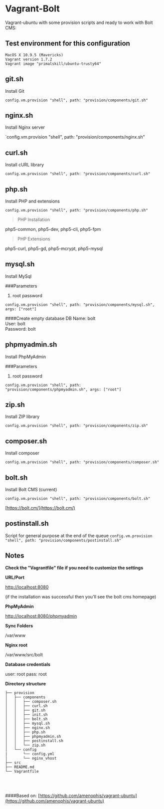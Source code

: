 # Vagrant-Bolt

Vagrant-ubuntu with some provision scripts and ready to work with Bolt CMS:

## Test environment for this configuration
	MacOS X 10.9.5 (Mavericks)
	Vagrant version 1.7.2
	Vagrant image "primalskill/ubuntu-trusty64"




## git.sh
Install Git

`config.vm.provision "shell", path: "provision/components/git.sh"`




## nginx.sh
Install Nginx server

`config.vm.provision "shell", path: "provision/components/nginx.sh"




## curl.sh
Install cURL library

`config.vm.provision "shell", path: "provision/components/curl.sh"`




## php.sh

Install PHP and extensions

`config.vm.provision "shell", path: "provision/components/php.sh"`

> PHP Installation

php5-common, php5-dev, php5-cli, php5-fpm

> PHP Extensions

php5-curl, php5-gd, php5-mcrypt, php5-mysql




## mysql.sh
Install MySql

###Parameters
1. root password

`config.vm.provision "shell", path: "provision/components/mysql.sh", args: ["root"]`


####Create empty database
DB Name: bolt <br/>
User: bolt <br/>
Password: bolt



## phpmyadmin.sh
Install PhpMyAdmin

###Parameters
1. root password

`config.vm.provision "shell", path: "provision/components/phpmyadmin.sh", args: ["root"]`




## zip.sh
Install ZIP library

`config.vm.provision "shell", path: "provision/components/zip.sh"`




## composer.sh
Install composer

`config.vm.provision "shell", path: "provision/components/composer.sh"`




## bolt.sh
Install Bolt CMS (current)

`config.vm.provision "shell", path: "provision/components/bolt.sh"`

[https://bolt.cm/](https://bolt.cm/)


## postinstall.sh
Script for general purpose at the end of the queue
`config.vm.provision "shell", path: "provision/components/postinstall.sh"`




## Notes

**Check the "Vagrantfile" file if you need to customize the settings**

**URL/Port**

[http://localhost:8080](http://localhost:8080)

(if the installation was successful then you'll see the bolt cms homepage)

**PhpMyAdmin**

[http://localhost:8080/phpmyadmin](http://localhost:8080/phpmyadmin)

**Sync Folders**

/var/www

**Nginx root**

/var/www/src/bolt

**Database credentials**

user: root
pass: root

**Directory structure**

	├── provision
	│   ├── components
	│   │   ├── composer.sh
	│   │   ├── curl.sh
	│   │   ├── git.sh
	│   │   ├── init.sh
	│   │   ├── bolt.sh
	│   │   ├── mysql.sh
	│   │   ├── nginx.sh
	│   │   ├── php.sh
	│   │   ├── phpmyadmin.sh
	│   │   ├── postinstall.sh
	│   │   └── zip.sh
	│   └── config
	|       └── config.yml
	│       └── nginx_vhost
	├── src
	├── README.md
	└── Vagrantfile

<br/><br/>

####Based on: [https://github.com/amenophis/vagrant-ubuntu](https://github.com/amenophis/vagrant-ubuntu)

